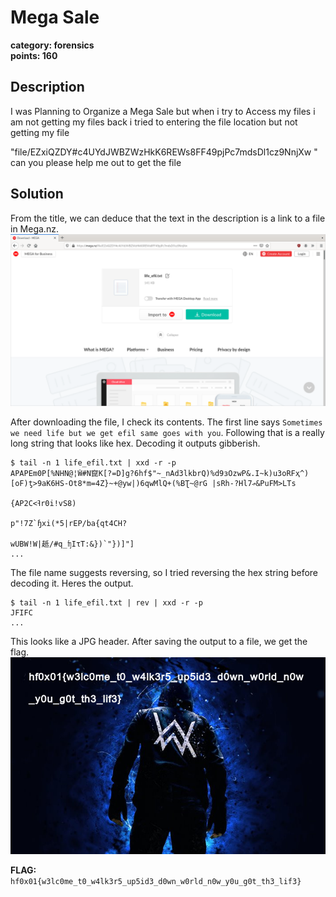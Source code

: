 # Mega Sale
**category: forensics**  
**points: 160**

## Description
I was Planning to Organize a Mega Sale but when i try to Access my files i am not getting my files back i tried to entering the file location but not getting my file

"file/EZxiQZDY#c4UYdJWBZWzHkK6REWs8FF49pjPc7mdsDl1cz9NnjXw " can you please help me out to get the file

## Solution
From the title, we can deduce that the text in the description is a link to a file in Mega.nz.
 ![mega link](screenshot.png)

After downloading the file, I check its contents. The first line says `Sometimes we need life but we get efil same goes with you`. Following that is a really long string that looks like hex. Decoding it outputs gibberish.
```
$ tail -n 1 life_efil.txt | xxd -r -p
APAPEm0P[%NHN@¦̍W#N窤K[?=D]g?6hf$"~_nAd3lkbrQ)%d9ɜOzwP&.I~k)u3oRFҳ^)[oF)ƫ>9aK6HS-Ot8*m=4Z}~+@yw|)6qwMlQ+(%BƮ~@rG |sRh-?Hlޢ7&PuFM>LTs                                         
                                                                                                                                   {AP2C<ߔr0i!vS8)                          
                                                                                                                                                  p"!7Z`ɧxi(*5|rEP/ba{qt4CH?
                                                                                                                                                  wUBW!W|赿/#q_ʩIτT:&})`"})]"]
...
```

The file name suggests reversing, so I tried reversing the hex string before decoding it. Heres the output.
```
$ tail -n 1 life_efil.txt | rev | xxd -r -p
JFIFC
...
```

This looks like a JPG header. After saving the output to a file, we get the flag.
![flag](flag.jpg)

**FLAG:** `hf0x01{w3lc0me_t0_w4lk3r5_up5id3_d0wn_w0rld_n0w_y0u_g0t_th3_lif3}`

